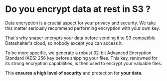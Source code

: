 # Do you encrypt data at rest in S3 ?

Data encryption is a crucial aspect for your privacy and security. We take this matter seriously recommend performing encryption with your own key.

That's why snaper encrypts your data before sending it to S3 compatible Datashelter's cloud, so nobody except you can access it.

To be more specific, we generate a robust 32-bit Advanced Encryption Standard (AES) 256 key before shipping your files. This key, renowned for its strong encryption capabilities, is then used to encrypt your valuable files.

This **ensures a high level of security** and protection for **your data**.